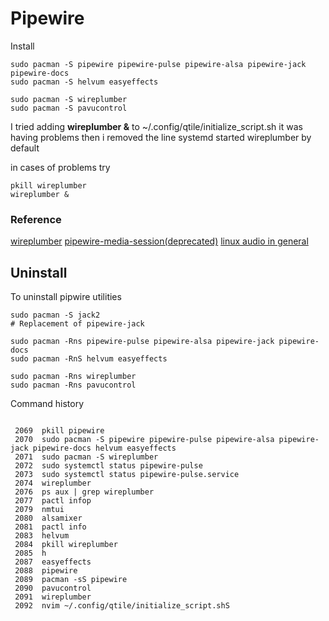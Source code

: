 # Pipewire

Install
```
sudo pacman -S pipewire pipewire-pulse pipewire-alsa pipewire-jack pipewire-docs 
sudo pacman -S helvum easyeffects

sudo pacman -S wireplumber
sudo pacman -S pavucontrol

```

I tried adding **wireplumber &** to ~/.config/qtile/initialize_script.sh
it was having problems
then i removed the line
systemd started wireplumber by default

in cases of problems try 
```
pkill wireplumber
wireplumber & 
```

### Reference

[wireplumber](https://www.youtube.com/watch?v=gOhWDGA8pC8)
[pipewire-media-session(deprecated)](https://www.youtube.com/watch?v=zmNCi9wqiuU)
[linux audio in general](https://youtu.be/HxEXMHcwtlI)



## Uninstall
To uninstall pipwire utilities
```
sudo pacman -S jack2
# Replacement of pipewire-jack

sudo pacman -Rns pipewire-pulse pipewire-alsa pipewire-jack pipewire-docs 
sudo pacman -RnS helvum easyeffects

sudo pacman -Rns wireplumber
sudo pacman -Rns pavucontrol

```

Command history

```

 2069  pkill pipewire
 2070  sudo pacman -S pipewire pipewire-pulse pipewire-alsa pipewire-jack pipewire-docs helvum easyeffects
 2071  sudo pacman -S wireplumber
 2072  sudo systemctl status pipewire-pulse
 2073  sudo systemctl status pipewire-pulse.service
 2074  wireplumber
 2076  ps aux | grep wireplumber
 2077  pactl infop
 2079  nmtui
 2080  alsamixer
 2081  pactl info
 2083  helvum
 2084  pkill wireplumber
 2085  h
 2087  easyeffects
 2088  pipewire
 2089  pacman -sS pipewire
 2090  pavucontrol
 2091  wireplumber
 2092  nvim ~/.config/qtile/initialize_script.shS


```
